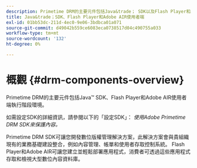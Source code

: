 ```yaml
---
description: Primetime DRM的主要元件包括Java&trade； SDK以及Flash Player和Adobe AIR使用者端執行階段環境。
title: Java&trade；SDK、Flash Player和Adobe AIR使用者端
exl-id: 01bb53dc-211d-4ec0-9e06-3bdbca01a071
source-git-commit: d49042b559ce6083eca0738517d04c490755a033
workflow-type: tm+mt
source-wordcount: '132'
ht-degree: 0%

---
```


# 概觀 {#drm-components-overview}

Primetime DRM的主要元件包括Java™ SDK、Flash Player和Adobe AIR使用者端執行階段環境。

如需設定SDK的詳細資訊，請參閱以下的「設定SDK」： *使用Adobe Primetime DRM SDK來保護內容。*

Primetime DRM SDK可讓您開發數位版權管理解決方案，此解決方案會與貴組織現有的業務基礎建設整合，例如內容管理、帳單和使用者存取控制系統。 Flash Player和Adobe AIR可讓您建立並輕鬆部署應用程式，消費者可透過這些應用程式存取和檢視大型數位內容資料庫。
